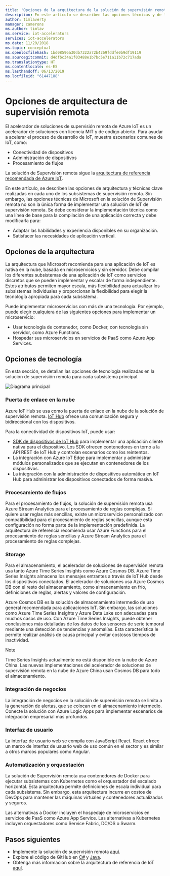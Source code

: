 ```yaml
---
title: 'Opciones de la arquitectura de la solución de supervisión remota: Azure | Microsoft Docs'
description: En este artículo se describen las opciones técnicas y de la arquitectura de la supervisión remota
author: timlaverty
manager: camerons
ms.author: timlav
ms.service: iot-accelerators
services: iot-accelerators
ms.date: 11/20/2018
ms.topic: conceptual
ms.openlocfilehash: 1bd08596a30db7322a72b4269fddfe0b9df19119
ms.sourcegitcommit: d4dfbc34a1f03488e1b7bc5e711a11b72c717ada
ms.translationtype: HT
ms.contentlocale: es-ES
ms.lasthandoff: 06/13/2019
ms.locfileid: "61447188"
---
```

# <a name="remote-monitoring-architectural-choices"></a>Opciones de arquitectura de supervisión remota

El acelerador de soluciones de supervisión remota de Azure IoT es un acelerador de soluciones con licencia MIT y de código abierto. Para ayudar a acelerar el proceso de desarrollo de IoT, muestra escenarios comunes de IoT, como:

- Conectividad de dispositivos
- Administración de dispositivos
- Procesamiento de flujos

La solución de Supervisión remota sigue la [arquitectura de referencia recomendada de Azure IoT](https://aka.ms/iotrefarchitecture).

En este artículo, se describen las opciones de arquitectura y técnicas clave realizadas en cada uno de los subsistemas de supervisión remota. Sin embargo, las opciones técnicas de Microsoft en la solución de Supervisión remota no son la única forma de implementar una solución de IoT de supervisión remota. Se debe considerar la implementación técnica como una línea de base para la compilación de una aplicación correcta y debe modificarla para:

- Adaptar las habilidades y experiencia disponibles en su organización.
- Satisfacer las necesidades de aplicación vertical.

## <a name="architectural-choices"></a>Opciones de la arquitectura

La arquitectura que Microsoft recomienda para una aplicación de IoT es nativa en la nube, basada en microservicios y sin servidor. Debe compilar los diferentes subsistemas de una aplicación de IoT como servicios discretos que se pueden implementar y escalar de forma independiente. Estos atributos permiten mayor escala, más flexibilidad para actualizar los subsistemas individuales y proporcionan la flexibilidad para elegir la tecnología apropiada para cada subsistema.

Puede implementar microservicios con más de una tecnología. Por ejemplo, puede elegir cualquiera de las siguientes opciones para implementar un microservicio:

- Usar tecnología de contenedor, como Docker, con tecnología sin servidor, como Azure Functions.
- Hospedar sus microservicios en servicios de PaaS como Azure App Services.

## <a name="technology-choices"></a>Opciones de tecnología

En esta sección, se detallan las opciones de tecnología realizadas en la solución de supervisión remota para cada subsistema principal.

![Diagrama principal](./media/iot-accelerators-remote-monitoring-architectural-choices/subsystem.png)

### <a name="cloud-gateway"></a>Puerta de enlace en la nube

Azure IoT Hub se usa como la puerta de enlace en la nube de la solución de supervisión remota. [IoT Hub](https://azure.microsoft.com/services/iot-hub/) ofrece una comunicación segura y bidireccional con los dispositivos.

Para la conectividad de dispositivos IoT, puede usar:

- [SDK de dispositivos de IoT Hub](../iot-hub/iot-hub-devguide-sdks.md#azure-iot-hub-device-sdks) para implementar una aplicación cliente nativa para el dispositivo. Los SDK ofrecen contenedores en torno a la API REST de IoT Hub y controlan escenarios como los reintentos.
- La integración con Azure IoT Edge para implementar y administrar módulos personalizados que se ejecutan en contenedores de los dispositivos.
- La integración con la administración de dispositivos automática en IoT Hub para administrar los dispositivos conectados de forma masiva.

### <a name="stream-processing"></a>Procesamiento de flujos

Para el procesamiento de flujos, la solución de supervisión remota usa Azure Stream Analytics para el procesamiento de reglas complejas. Si quiere usar reglas más sencillas, existe un microservicio personalizado con compatibilidad para el procesamiento de reglas sencillas, aunque esta configuración no forma parte de la implementación predefinida. La arquitectura de referencia recomienda usar Azure Functions para el procesamiento de reglas sencillas y Azure Stream Analytics para el procesamiento de reglas complejas.

### <a name="storage"></a>Storage

Para el almacenamiento, el acelerador de soluciones de supervisión remota usa tanto Azure Time Series Insights como Azure Cosmos DB. Azure Time Series Insights almacena los mensajes entrantes a través de IoT Hub desde los dispositivos conectados. El acelerador de soluciones usa Azure Cosmos DB con el resto del almacenamiento, como almacenamiento en frío, definiciones de reglas, alertas y valores de configuración.

Azure Cosmos DB es la solución de almacenamiento intermedio de uso general recomendada para aplicaciones IoT. Sin embargo, las soluciones como Azure Time Series Insights y Azure Data Lake son adecuadas para muchos casos de uso. Con Azure Time Series Insights, puede obtener conclusiones más detalladas de los datos de los sensores de serie temporal mediante una detección de tendencias y anomalías. Esta característica le permite realizar análisis de causa principal y evitar costosos tiempos de inactividad.

> [!NOTE]
> Time Series Insights actualmente no está disponible en la nube de Azure China. Las nuevas implementaciones del acelerador de soluciones de supervisión remota en la nube de Azure China usan Cosmos DB para todo el almacenamiento.

### <a name="business-integration"></a>Integración de negocios

La integración de negocios en la solución de supervisión remota se limita a la generación de alertas, que se colocan en el almacenamiento intermedio. Conecte la solución con Azure Logic Apps para implementar escenarios de integración empresarial más profundos.

### <a name="user-interface"></a>Interfaz de usuario

La interfaz de usuario web se compila con JavaScript React. React ofrece un marco de interfaz de usuario web de uso común en el sector y es similar a otros marcos populares como Angular.

### <a name="runtime-and-orchestration"></a>Automatización y orquestación

La solución de Supervisión remota usa contenedores de Docker para ejecutar subsistemas con Kubernetes como el orquestador del escalado horizontal. Esta arquitectura permite definiciones de escala individual para cada subsistema. Sin embargo, esta arquitectura incurre en costos de DevOps para mantener las máquinas virtuales y contenedores actualizados y seguros.

Las alternativas a Docker incluyen el hospedaje de microservicios en servicios de PaaS como Azure App Service. Las alternativas a Kubernetes incluyen orquestadores como Service Fabric, DC/OS o Swarm.

## <a name="next-steps"></a>Pasos siguientes

* Implemente la solución de supervisión remota [aquí](https://www.azureiotsolutions.com/).
* Explore el código de GitHub en [C#](https://github.com/Azure/azure-iot-pcs-remote-monitoring-dotnet/) y [Java](https://github.com/Azure/azure-iot-pcs-remote-monitoring-java/).  
* Obtenga más información sobre la arquitectura de referencia de IoT [aquí](https://aka.ms/iotrefarchitecture).
